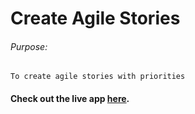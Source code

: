 # Create Agile Stories

###### Purpose:
    To create agile stories with priorities

#### Check out the live app [here](https://ramya-brs.github.io/Create-Agile-Stories/).
